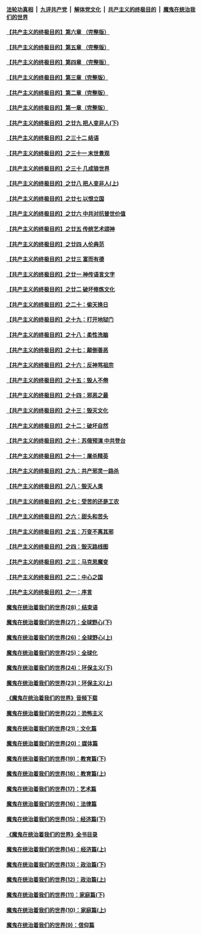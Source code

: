####  [法轮功真相](../../../../basic/blob/master/README.md?t=05191931) &nbsp;|&nbsp; [九评共产党](../../../../9ping.md/blob/master/README.md?t=05191931) &nbsp;|&nbsp; [解体党文化](../../../../jtdwh.md/blob/master/README.md?t=05191931)  &nbsp;|&nbsp; [共产主义的终极目的](../../../../gczydzjmd.md/blob/master/README.md?t=05191931) &nbsp;|&nbsp; [魔鬼在统治我们的世界](../../../../mgztzwmdsj.md/blob/master/README.md?t=05191931) 

#### [【共产主义的终极目的】第六章 （完整版）](../pages/nsc422/n11428913.md?t=05191931) 

#### [【共产主义的终极目的】第五章 （完整版）](../pages/nsc422/n11428912.md?t=05191931) 

#### [【共产主义的终极目的】第四章 （完整版）](../pages/nsc422/n11428907.md?t=05191931) 

#### [【共产主义的终极目的】第三章（完整版）](../pages/nsc422/n11428848.md?t=05191931) 

#### [【共产主义的终极目的】第二章（完整版）](../pages/nsc422/n11428831.md?t=05191931) 

#### [【共产主义的终极目的】第一章（完整版）](../pages/nsc422/n11417651.md?t=05191931) 

#### [【共产主义的终极目的】之廿九 把人变非人(下)](../pages/nsc422/n11344140.md?t=05191931) 

#### [【共产主义的终极目的】之三十二 结语](../pages/nsc422/n11360535.md?t=05191931) 

#### [【共产主义的终极目的】之三十一 末世景观](../pages/nsc422/n11351129.md?t=05191931) 

#### [【共产主义的终极目的】之三十 几成狼世界](../pages/nsc422/n11348280.md?t=05191931) 

#### [【共产主义的终极目的】之廿八 把人变非人(上)](../pages/nsc422/n11340492.md?t=05191931) 

#### [【共产主义的终极目的】之廿七 以恨立国](../pages/nsc422/n11336944.md?t=05191931) 

#### [【共产主义的终极目的】之廿六 中共对抗普世价值](../pages/nsc422/n11324785.md?t=05191931) 

#### [【共产主义的终极目的】之廿五 传统艺术颂神](../pages/nsc422/n11296396.md?t=05191931) 

#### [【共产主义的终极目的】之廿四 人伦典范](../pages/nsc422/n11296397.md?t=05191931) 

#### [【共产主义的终极目的】之廿三 富而有德](../pages/nsc422/n11283598.md?t=05191931) 

#### [【共产主义的终极目的】之廿一 神传语言文字](../pages/nsc422/n11263265.md?t=05191931) 

#### [【共产主义的终极目的】之廿二 破坏修炼文化](../pages/nsc422/n11245728.md?t=05191931) 

#### [【共产主义的终极目的】之二十：偷天换日](../pages/nsc422/n11238846.md?t=05191931) 

#### [【共产主义的终极目的】之十九：打开地狱门](../pages/nsc422/n11206376.md?t=05191931) 

#### [【共产主义的终极目的】之十八：柔性洗脑](../pages/nsc422/n11199994.md?t=05191931) 

#### [【共产主义的终极目的】之十七：颠倒善恶](../pages/nsc422/n11179782.md?t=05191931) 

#### [【共产主义的终极目的】之十六：反神骂祖宗](../pages/nsc422/n11166798.md?t=05191931) 

#### [【共产主义的终极目的】之十五：毁人不倦](../pages/nsc422/n11166792.md?t=05191931) 

#### [【共产主义的终极目的】之十四：邪恶之最](../pages/nsc422/n11150249.md?t=05191931) 

#### [【共产主义的终极目的】之十三：毁灭文化](../pages/nsc422/n11135227.md?t=05191931) 

#### [【共产主义的终极目的】之十二：破坏自然](../pages/nsc422/n11135214.md?t=05191931) 

#### [【共产主义的终极目的】之十：苏俄预演 中共登台](../pages/nsc422/n11118424.md?t=05191931) 

#### [【共产主义的终极目的】之十一：屠杀精英](../pages/nsc422/n11118442.md?t=05191931) 

#### [【共产主义的终极目的】之九：共产邪灵一路杀](../pages/nsc422/n11114139.md?t=05191931) 

#### [【共产主义的终极目的】之八：毁灭人类](../pages/nsc422/n11108503.md?t=05191931) 

#### [【共产主义的终极目的】之七：受苦的还是工农](../pages/nsc422/n11101809.md?t=05191931) 

#### [【共产主义的终极目的】之六：甜头和苦头](../pages/nsc422/n11096971.md?t=05191931) 

#### [【共产主义的终极目的】之五：万变不离其邪](../pages/nsc422/n11091285.md?t=05191931) 

#### [【共产主义的终极目的】之四：毁灭路线图](../pages/nsc422/n11086284.md?t=05191931) 

#### [【共产主义的终极目的】之三：马克思魔变](../pages/nsc422/n11061941.md?t=05191931) 

#### [【共产主义的终极目的】之二：中心之国](../pages/nsc422/n11047728.md?t=05191931) 

#### [【共产主义的终极目的】之一：序言](../pages/nsc422/n11086077.md?t=05191931) 

#### [魔鬼在统治着我们的世界(28)：结束语](../pages/nsc422/n10936246.md?t=05191931) 

#### [魔鬼在统治着我们的世界(27)：全球野心(下)](../pages/nsc422/n10928319.md?t=05191931) 

#### [魔鬼在统治着我们的世界(26)：全球野心(上)](../pages/nsc422/n10900318.md?t=05191931) 

#### [魔鬼在统治着我们的世界(25)：全球化](../pages/nsc422/n10788205.md?t=05191931) 

#### [魔鬼在统治着我们的世界(24)：环保主义(下)](../pages/nsc422/n10695307.md?t=05191931) 

#### [魔鬼在统治着我们的世界(23)：环保主义(上)](../pages/nsc422/n10688613.md?t=05191931) 

#### [《魔鬼在统治着我们的世界》音频下载](../pages/nsc422/n10635553.md?t=05191931) 

#### [魔鬼在统治着我们的世界(22)：恐怖主义](../pages/nsc422/n10614727.md?t=05191931) 

#### [魔鬼在统治着我们的世界(21)：文化篇](../pages/nsc422/n10597706.md?t=05191931) 

#### [魔鬼在统治着我们的世界(20)：媒体篇](../pages/nsc422/n10586579.md?t=05191931) 

#### [魔鬼在统治着我们的世界(19)：教育篇(下)](../pages/nsc422/n10564808.md?t=05191931) 

#### [魔鬼在统治着我们的世界(18)：教育篇(上)](../pages/nsc422/n10526970.md?t=05191931) 

#### [魔鬼在统治着我们的世界(17)：艺术篇](../pages/nsc422/n10499093.md?t=05191931) 

#### [魔鬼在统治着我们的世界(16)：法律篇](../pages/nsc422/n10485969.md?t=05191931) 

#### [魔鬼在统治着我们的世界(15)：经济篇(下)](../pages/nsc422/n10469975.md?t=05191931) 

#### [《魔鬼在统治着我们的世界》全书目录](../pages/nsc422/n10464261.md?t=05191931) 

#### [魔鬼在统治着我们的世界(14)：经济篇(上)](../pages/nsc422/n10457370.md?t=05191931) 

#### [魔鬼在统治着我们的世界(13)：政治篇(下)](../pages/nsc422/n10448270.md?t=05191931) 

#### [魔鬼在统治着我们的世界(12)：政治篇(上)](../pages/nsc422/n10444576.md?t=05191931) 

#### [魔鬼在统治着我们的世界(11)：家庭篇(下)](../pages/nsc422/n10440961.md?t=05191931) 

#### [魔鬼在统治着我们的世界(10)：家庭篇(上)](../pages/nsc422/n10435448.md?t=05191931) 

#### [魔鬼在统治着我们的世界(9)：信仰篇](../pages/nsc422/n10432159.md?t=05191931) 

